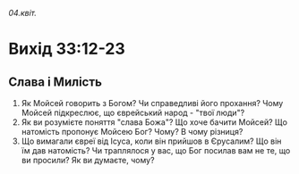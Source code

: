 
_04.квіт._

# Вихід 33:12-23

## Слава і Милість
1. Як Мойсей говорить з Богом? Чи справедливі його прохання? Чому Мойсей підкреслює, що єврейський народ - "твої люди"?
2. Як ви розумієте поняття "слава Божа"? Що хоче бачити Мойсей? Що натомість пропонує Мойсею Бог? Чому? В чому різниця?
3. Що вимагали євреї від Ісуса, коли він прийшов в Єрусалим? Що він їм дав натомість? Чи траплялося у вас, що Бог посилав вам не те, що ви просили? Як ви думаєте, чому?
